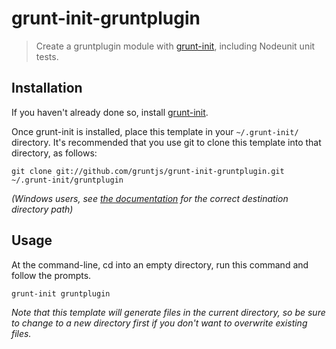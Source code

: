 # grunt-init-gruntplugin

> Create a gruntplugin module with [grunt-init][], including Nodeunit unit tests.

[grunt-init]: http://gruntjs.com/project-scaffolding

## Installation
If you haven't already done so, install [grunt-init][].

Once grunt-init is installed, place this template in your `~/.grunt-init/` directory. It's recommended that you use git to clone this template into that directory, as follows:

```
git clone git://github.com/gruntjs/grunt-init-gruntplugin.git ~/.grunt-init/gruntplugin
```

_(Windows users, see [the documentation][grunt-init] for the correct destination directory path)_

## Usage

At the command-line, cd into an empty directory, run this command and follow the prompts.

```
grunt-init gruntplugin
```

_Note that this template will generate files in the current directory, so be sure to change to a new directory first if you don't want to overwrite existing files._
